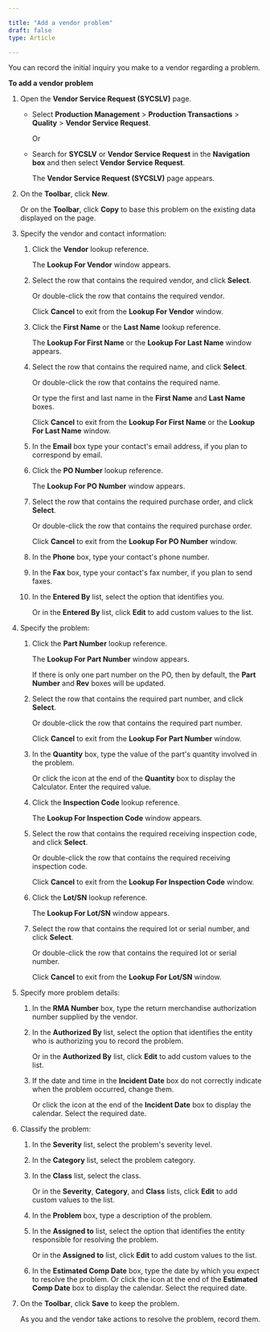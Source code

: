 ```yaml
---

title: "Add a vendor problem"
draft: false
type: Article

---
```


You can record the initial inquiry you make to a vendor regarding a problem.

**To add a vendor problem**

1. Open the **Vendor Service Request (SYCSLV)** page.

    - Select **Production Management** > **Production Transactions** > **Quality** > **Vendor Service Request**.

        Or

    - Search for **SYCSLV** or **Vendor Service Request** in the **Navigation box** and then select **Vendor Service Request**.

       The **Vendor Service Request (SYCSLV)** page appears.

2. On the **Toolbar**, click **New**.

    Or on the **Toolbar**, click **Copy** to base this problem on the existing data displayed on the page.

3. Specify the vendor and contact information:

    1. Click the **Vendor** lookup reference.

        The **Lookup For Vendor** window appears.

    2. Select the row that contains the required vendor, and click **Select**.

        Or double-click the row that contains the required vendor.

        Click **Cancel** to exit from the **Lookup For Vendor** window.

    3. Click the **First Name** or the **Last Name** lookup reference.

        The **Lookup For First Name** or the **Lookup For Last Name** window appears.

    4. Select the row that contains the required name, and click **Select**.

        Or double-click the row that contains the required name.

        Or type the first and last name in the **First Name** and **Last Name** boxes.

        Click **Cancel** to exit from the **Lookup For First Name** or the **Lookup For Last Name** window.

    5. In the **Email** box type your contact's email address, if you plan to correspond by email.

    6. Click the **PO Number** lookup reference.

        The **Lookup For PO Number** window appears.

    7. Select the row that contains the required purchase order, and click **Select**.

        Or double-click the row that contains the required purchase order.

        Click **Cancel** to exit from the **Lookup For PO Number** window.

    8. In the **Phone** box, type your contact's phone number.

    9. In the **Fax** box, type your contact's fax number, if you plan to send faxes.

    10. In the **Entered By** list, select the option that identifies you.

        Or in the **Entered By** list, click **Edit** to add custom values to the list.

4. Specify the problem:

    1. Click the **Part Number** lookup reference.

        The **Lookup For Part Number** window appears.

        If there is only one part number on the PO, then by default, the **Part Number** and **Rev** boxes will be updated.

    2. Select the row that contains the required part number, and click **Select**.

        Or double-click the row that contains the required part number.

        Click **Cancel** to exit from the **Lookup For Part Number** window.

    3. In the **Quantity** box, type the value of the part's quantity involved in the problem.

        Or click the icon at the end of the **Quantity** box to display the Calculator. Enter the required value.

    4. Click the **Inspection Code** lookup reference.

        The **Lookup For Inspection Code** window appears.

    5. Select the row that contains the required receiving inspection code, and click **Select**.

        Or double-click the row that contains the required receiving inspection code.

        Click **Cancel** to exit from the **Lookup For Inspection Code** window.

    6. Click the **Lot/SN** lookup reference.

        The **Lookup For Lot/SN** window appears.

    7. Select the row that contains the required lot or serial number, and click **Select**.

        Or double-click the row that contains the required lot or serial number.

        Click **Cancel** to exit from the **Lookup For Lot/SN** window.

5. Specify more problem details:

    1. In the **RMA Number** box, type the return merchandise authorization number supplied by the vendor.

    1. In the **Authorized By** list, select the option that identifies the entity who is authorizing you to record the problem.

        Or in the **Authorized By** list, click **Edit** to add custom values to the list.

    3. If the date and time in the **Incident Date** box do not correctly indicate when the problem occurred, change them.

        Or click the icon at the end of the **Incident Date** box to display the calendar. Select the required date.

6. Classify the problem:

    1. In the **Severity** list, select the problem's severity level.

    2. In the **Category** list, select the problem category.

    3. In the **Class** list, select the class.

        Or in the **Severity**, **Category**, and **Class** lists, click **Edit** to add custom values to the list.

    4. In the **Problem** box, type a description of the problem.

    5. In the **Assigned to** list, select the option that identifies the entity responsible for resolving the problem.

        Or in the **Assigned to** list, click **Edit** to add custom values to the list.

    6. In the **Estimated Comp Date** box, type the date by which you expect to resolve the problem. Or click the icon at the end of the **Estimated Comp Date** box to display the calendar. Select the required date.

7. On the **Toolbar**, click **Save** to keep the problem.

    As you and the vendor take actions to resolve the problem, record them.

​
